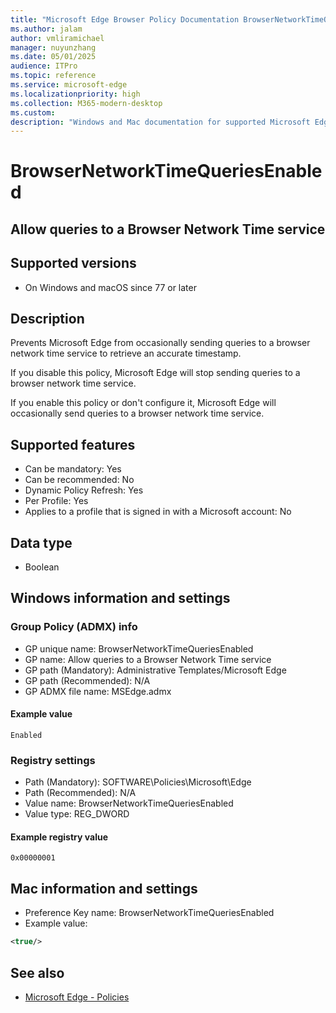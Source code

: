 ```yaml
---
title: "Microsoft Edge Browser Policy Documentation BrowserNetworkTimeQueriesEnabled"
ms.author: jalam
author: vmliramichael
manager: nuyunzhang
ms.date: 05/01/2025
audience: ITPro
ms.topic: reference
ms.service: microsoft-edge
ms.localizationpriority: high
ms.collection: M365-modern-desktop
ms.custom:
description: "Windows and Mac documentation for supported Microsoft Edge Browser policy: Allow queries to a Browser Network Time service"
---
```


<!--THIS FILE IS AUTOMATICALLY GENERATED. MANUAL CHANGES WILL BE OVERWRITTEN.-->
<!--Please contact the Microsoft Edge Manageability team with any questions.-->

# BrowserNetworkTimeQueriesEnabled

## Allow queries to a Browser Network Time service


## Supported versions

- On Windows and macOS since 77 or later

## Description

Prevents Microsoft Edge from occasionally sending queries to a browser network time service to retrieve an accurate timestamp.

If you disable this policy, Microsoft Edge will stop sending queries to a browser network time service.

If you enable this policy or don't configure it, Microsoft Edge will occasionally send queries to a browser network time service.

## Supported features

- Can be mandatory: Yes
- Can be recommended: No
- Dynamic Policy Refresh: Yes
- Per Profile: Yes
- Applies to a profile that is signed in with a Microsoft account: No

## Data type

- Boolean

## Windows information and settings

### Group Policy (ADMX) info

- GP unique name: BrowserNetworkTimeQueriesEnabled
- GP name: Allow queries to a Browser Network Time service
- GP path (Mandatory): Administrative Templates/Microsoft Edge
- GP path (Recommended): N/A
- GP ADMX file name: MSEdge.admx

#### Example value

```
Enabled
```

### Registry settings

- Path (Mandatory): SOFTWARE\Policies\Microsoft\Edge
- Path (Recommended): N/A
- Value name: BrowserNetworkTimeQueriesEnabled
- Value type: REG_DWORD

#### Example registry value

```
0x00000001
```


## Mac information and settings

- Preference Key name: BrowserNetworkTimeQueriesEnabled
- Example value:

```xml
<true/>
```

## See also
- [Microsoft Edge - Policies](../microsoft-edge-policies.md)
